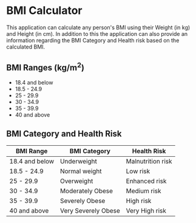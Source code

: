 # BMI Calculator

This application can calculate any person's BMI using their Weight (in kg) and Height (in cm). In addition to this the application can also provide an information regarding the BMI Category and Health risk based on the calculated BMI.

## BMI Ranges (kg/m<sup>2</sup>)

-   18.4 and below
-   18.5 - 24.9
-   25 - 29.9
-   30 - 34.9
-   35 - 39.9
-   40 and above

## BMI Category and Health Risk

| BMI Range      | BMI Category        | Health Risk       |
| -------------- | ------------------- | ----------------- |
| 18.4 and below | Underweight         | Malnutrition risk |
| 18.5 - 24.9    | Normal weight       | Low risk          |
| 25 - 29.9      | Overweight          | Enhanced risk     |
| 30 - 34.9      | Moderately Obese    | Medium risk       |
| 35 - 39.9      | Severely Obese      | High risk         |
| 40 and above   | Very Severely Obese | Very High risk    |
